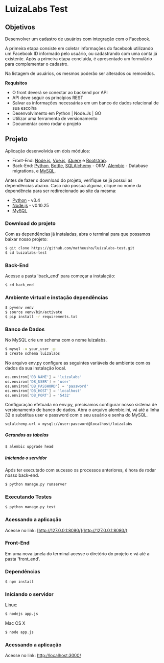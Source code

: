 # LuizaLabs Test


## Objetivos

Desenvolver um cadastro de usuários com integração com o Facebook.

A primeira etapa consiste em coletar informações do facebook utilizando um Facebook ID informado pelo usuário, ou cadastrando com uma conta já existente. Após a primeira etapa concluída, é apresentado um formulário para complementar o cadastro.

Na listagem de usuários, os mesmos poderão ser alterados ou removidos.

**Requisitos**

* O front deverá se conectar ao back­end por API
* API deve seguir os princípios REST
* Salvar as informações necessárias em um banco de dados relacional de sua escolha
* Desenvolvimento em Python | Node.Js | GO
* Utilizar uma ferramenta de versionamento
* Documentar como rodar o projeto



## Projeto


Aplicação desenvolvida em dois módulos:

* Front-End: [Node.js], [Vue.js], [jQuery] e [Bootstrap].
* Back-End: [Python], [Bottle], [SQLAlchemy] - ORM, [Alembic] - Database migrations, e [MySQL].


Antes de fazer o download do projeto, verifique se já possui as dependências abaixo. Caso não possua alguma, clique no nome da dependência para ser redirecionado ao site da mesma:

* [Python] - v3.4
* [Node.js] - v0.10.25
* [MySQL]


### Download do projeto

Com as dependências já instaladas, abra o terminal para que possamos baixar nosso projeto:

```bash
$ git clone https://github.com/matheusho/luizalabs-test.git
$ cd luizalabs-test
```


### Back-End


Acesse a pasta 'back_end' para começar a instalação:


```bash
$ cd back_end
```

### Ambiente virtual e instação dependências

```bash
$ pyvenv venv
$ source venv/bin/activate
$ pip install -r requirements.txt
```

### Banco de Dados

No MySQL crie um schema com o nome luizalabs.

```bash
$ mysql -u your_user -p
$ create schema luizalabs
```

No arquivo env.py configure as seguintes variáveis de ambiente com os dados da sua instalação local.

```python
os.environ['DB_NAME'] = 'luizalabs'
os.environ['DB_USER'] = 'user'
os.environ['DB_PASSWORD'] = 'password'
os.environ['DB_HOST'] = 'localhost'
os.environ['DB_PORT'] = '5432'
```

Configuração efetuada no env.py, precisamos configurar nosso sistema de versionamento de banco de dados. Abra o arquivo alembic.ini, vá até a linha 32 e substitua user e password com o seu usuário e senha do MySQL.

```
sqlalchemy.url = mysql://user:password@localhost/luizalabs
```

##### Gerandos as tabelas

```bash
$ alembic upgrade head
```

##### Iniciando o servidor

Após ter executado com sucesso os processos anteriores, é hora de rodar nosso back-end.

```bash
$ python manage.py runserver
```

### Executando Testes

```bash
$ python manage.py test
```

### Acessando a aplicação

Acesse no link: [http://127.0.0.1:8080/](http://127.0.0.1:8080/)


### Front-End

Em uma nova janela do terminal acesse o diretório do projeto e vá até a pasta 'front_end'.

### Dependências

```bash
$ npm install
```

### Iniciando o servidor

Linux:

```bash
$ nodejs app.js
```

Mac OS X
```bash
$ node app.js
```

### Acessando a aplicação

Acesse no link: [http://localhost:3000/](http://localhost:3000/)

[Node.js]: http://nodejs.org/download
[Vue.js]: http://vuejs.org
[jQuery]: http://jquery.com
[Bootstrap]: http://getbootstrap.com
[Python]: http://python.org/downloads
[Bottle]: http://bottlepy.org
[SQLAlchemy]: http://sqlalchemy.org
[Alembic]: http://bitbucket.org/zzzeek/alembic
[MySQL]: http://dev.mysql.com/downloads/mysql


